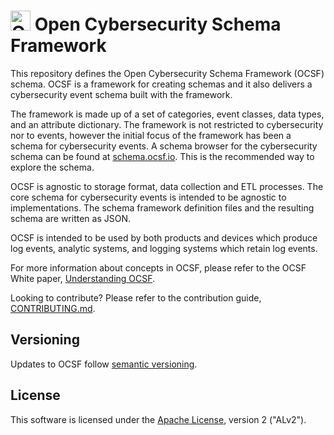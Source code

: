 # <img src="ocsf.png" alt="OCSF Logo" width="32"/> Open Cybersecurity Schema Framework

This repository defines the Open Cybersecurity Schema Framework (OCSF) schema.
OCSF is a framework for creating schemas and it also delivers a cybersecurity
event schema built with the framework.

The framework is made up of a set of categories, event classes, data types,
and an attribute dictionary. The framework is not restricted to cybersecurity
nor to events, however the initial focus of the framework has been a schema
for cybersecurity events. A schema browser for the cybersecurity schema can
be found at [schema.ocsf.io](https://schema.ocsf.io). This is the recommended
way to explore the schema.

OCSF is agnostic to storage format, data collection and ETL processes. The core
schema for cybersecurity events is intended to be agnostic to implementations.
The schema framework definition files and the resulting schema are written as JSON.

OCSF is intended to be used by both products and devices which produce log events,
analytic systems, and logging systems which retain log events.

For more information about concepts in OCSF, please refer to the OCSF White paper, [Understanding OCSF](https://github.com/ocsf/ocsf-docs/blob/main/overview/understanding-ocsf.pdf).

Looking to contribute? Please refer to the contribution guide,
[CONTRIBUTING.md](https://github.com/ocsf/ocsf-schema/blob/main/CONTRIBUTING.md).

## Versioning

Updates to OCSF follow [semantic versioning](https://semver.org/).

## License

This software is licensed under the [Apache License](https://github.com/ocsf/ocsf-schema/blob/main/LICENSE), version 2 ("ALv2").
